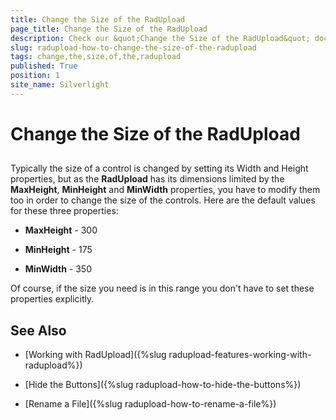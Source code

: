 ```yaml
---
title: Change the Size of the RadUpload
page_title: Change the Size of the RadUpload
description: Check our &quot;Change the Size of the RadUpload&quot; documentation article for the RadUpload WPF control.
slug: radupload-how-to-change-the-size-of-the-radupload
tags: change,the,size,of,the,radupload
published: True
position: 1
site_name: Silverlight
---
```


# Change the Size of the RadUpload



## 

Typically the size of a control is changed by setting its Width and Height properties, but as the __RadUpload__ has its dimensions limited by the __MaxHeight__, __MinHeight__ and __MinWidth__ properties, you have to modify them too in order to change the size of the controls. Here are the default values for these three properties:

* __MaxHeight__ - 300

* __MinHeight__ - 175

* __MinWidth__ - 350

Of course, if the size you need is in this range you don't have to set these properties explicitly.

## See Also

 * [Working with RadUpload]({%slug radupload-features-working-with-radupload%})

 * [Hide the Buttons]({%slug radupload-how-to-hide-the-buttons%})

 * [Rename a File]({%slug radupload-how-to-rename-a-file%})
